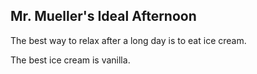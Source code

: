 ## Mr. Mueller's Ideal Afternoon

The best way to relax after a long day is to eat ice cream.

The best ice cream is vanilla.